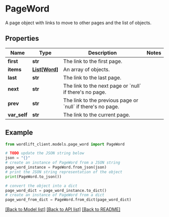 # PageWord

A page object with links to move to other pages and the list of objects.

## Properties

Name | Type | Description | Notes
------------ | ------------- | ------------- | -------------
**first** | **str** | The link to the first page. | 
**items** | [**List[Word]**](Word.md) | An array of objects. | 
**last** | **str** | The link to the last page. | 
**next** | **str** | The link to the next page or &#x60;null&#x60; if there&#39;s no page. | 
**prev** | **str** | The link to the previous page or &#x60;null&#x60; if there&#39;s no page. | 
**var_self** | **str** | The link to the current page. | 

## Example

```python
from wordlift_client.models.page_word import PageWord

# TODO update the JSON string below
json = "{}"
# create an instance of PageWord from a JSON string
page_word_instance = PageWord.from_json(json)
# print the JSON string representation of the object
print(PageWord.to_json())

# convert the object into a dict
page_word_dict = page_word_instance.to_dict()
# create an instance of PageWord from a dict
page_word_from_dict = PageWord.from_dict(page_word_dict)
```
[[Back to Model list]](../README.md#documentation-for-models) [[Back to API list]](../README.md#documentation-for-api-endpoints) [[Back to README]](../README.md)


